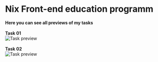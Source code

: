 # Nix Front-end education programm
**Here you can see all previews of my tasks** <br/>
<br/>
**Task 01**<br/>
![Task preview](https://freeimage.host/i/S0yAss)<br/>
<br/>
**Task 02**<br/>
![Task preview](https://freeimage.host/i/S0pSff)<br/>
